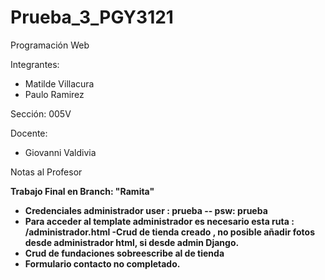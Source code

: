# Prueba_3_PGY3121
Programación Web

Integrantes: 
- Matilde Villacura 
- Paulo Ramirez

Sección:
005V

Docente: 
- Giovanni Valdivia 



Notas al Profesor 

<b>Trabajo Final en Branch: "Ramita"<b>
 - Credenciales administrador 
     user : prueba -- psw: prueba 
 - Para acceder al template administrador es necesario esta ruta : /administrador.html 
 -Crud de tienda creado , no posible añadir fotos desde administrador html, si desde admin Django.
 - Crud de fundaciones sobreescribe al de tienda 
 - Formulario contacto no completado. 


